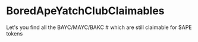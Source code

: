 # BoredApeYatchClubClaimables
Let's you find all the BAYC/MAYC/BAKC # which are still claimable for $APE tokens
